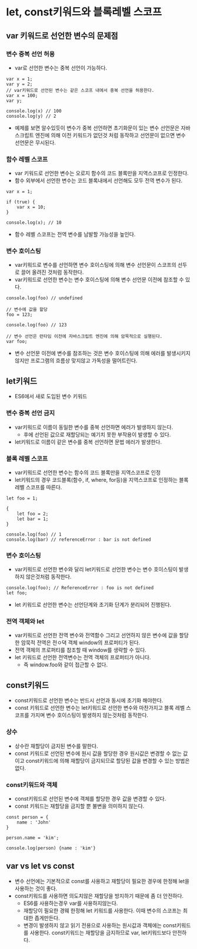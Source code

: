 # let, const키워드와 블록레벨 스코프 
## var 키워드로 선언한 변수의 문제점 

### 변수 중복 선언 허용
- var로 선언한 변수는 중복 선언이 가능하다. 
```
var x = 1;
var y = 2; 
// var키워드로 선언된 변수는 같은 스코프 내에서 중복 선언을 허용한다. 
var x = 100;
var y;

console.log(x) // 100
console.log(y) // 2
```
- 예제를 보면 알수있듯이 변수가 중복 선언하면 초기화문이 있는 변수 선언문은 자바스크립트 엔진에 의해 이전 키워드가 없던것 처럼 동작하고 선언문이 없으면 변수 선언문은 무시된다. 

### 함수 레벨 스코프
- var 키워드로 선언한 변수는 오로지 함수의 코드 블록만을 지역스코프로 인정한다. 
- 함수 외부에서 선언한 변수는 코드 블록내에서 선언해도 모두 전역 변수가 된다.

```
var x = 1;

if (true) {
    var x = 10;
}

console.log(x); // 10
```
- 함수 레벨 스코프는 전역 변수를 남발할 가능성을 높인다.

### 변수 호이스팅
- var키워드로 변수를 선언하면 변수 호이스팅에 의해 변수 선언문이 스코프의 선두로 끌어 올려진 것처럼 동작한다. 
- var키워드로 선언한 변수는 변수 호이스팅에 의해 변수 선언문 이전에 참조할 수 있다. 
```
console.log(foo) // undefined

// 변수에 값을 할당 
foo = 123; 

console.log(foo) // 123

// 변수 선언은 런타임 이전에 자바스크립트 엔진에 의해 암묵적으로 실행된다. 
var foo;
```
- 변수 선언문 이전에 변수를 참조하는 것은 변수 호이스팅에 의해 에러를 발생시키지않지만 프로그램의 흐름상 맞지않고 가독성을 떨어트린다. 

## let키워드
- ES6에서 새로 도입된 변수 키워드

### 변수 중복 선언 금지
- var키워드로 이름이 동일한 변수를 중복 선언하면 에러가 발생하지 않는다. 
    - 후에 선언된 값으로 재할당되는 예기치 못한 부작용이 발생할 수 있다. 
- let키워드로 이름이 같은 변수를 중복 선언하면 문법 에러가 발생한다. 

### 블록 레벨 스코프 
- var키워드로 선언한 변수는 함수의 코드 블록만을 지역스코프로 인정
- let키워드의 경우 코드블록(함수, if, where, for등)을 지역스코프로 인정하는 블록 레벨 스코프를 따른다. 
```
let foo = 1;

{
    let foo = 2; 
    let bar = 1;
}

console.log(foo) // 1
console.log(bar) // referenceError : bar is not defined
```

### 변수 호이스팅
- var키워드로 선언한 변수와 달리 let키워드로 선언한 변수는 변수 호이스팅이 발생하지 않은것처럼 동작한다. 
```
console.log(foo); // ReferenceError : foo is not defined
let foo;
```
- let 키워드로 선언한 변수는 선언단계와 초기화 단계가 분리되어 진행된다. 

### 전역 객체와 let
- var키워드로 선언한 전역 변수와 전역함수 그리고 선언하지 않은 변수에 값을 할당한 암묵적 전역은 전ㅇ뎍 객체 window의 프로퍼티가 된다. 
- 전역 객체의 프로퍼티를 참조할 때 window를 생략할 수 있다. 
- let 키워드로 선언한 전역변수는 전역 객체의 프로퍼티가 아니다. 
    - 즉 window.foo와 같이 접근할 수 없다. 

## const키워드
- const키워드로 선언한 변수는 반드시 선언과 동시에 초기화 해야한다. 
- const 키워드로 선언한 변수는 let키워드로 선언한 변수와 마찬가지고 블록 레벨 스코프를 가지며 변수 호이스팅이 발생하지 않는것처럼 동작한다. 

### 상수
- 상수란 재할당이 금지된 변수를 말한다. 
- const 키워드로 선언된 변수에 원시 값을 할당한 경우 원시값은 변경할 수 없는 값이고 const키워드에 의해 재할당이 금지되므로 할당된 값을 변경할 수 있는 방법은 없다. 

### const키워드와 객체 
- const키워드로 선언된 변수에 객체를 할당한 경우 값을 변경할 수 있다. 
- const 키워드는 재할당을 금지할 뿐 불변을 의미하지 않는다. 
```
const person = {
    name : 'John'
}

person.name = 'kim';

console.log(person) {name : 'kim'}
```

## var vs let vs const
- 변수 선언에는 기본적으로 const를 사용하고 재할당이 필요한 경우에 한정해 let을 사용하는 것이 좋다. 
- const키워드를 사용하면 의도치않은 재할당을 방지하기 때문에 좀 더 안전하다. 
    - ES6를 사용하는경우 var를 사용하지않는다. 
    - 재할당이 필요한 경웨 한정해 let 키워드를 사용한다. 이때 변수의 스코프는 최대한 좁게만든다. 
    - 변경이 발생하지 않고 읽기 전용으로 사용하는 원시값과 객체에는 const키워드를 사용한다. const키워드는 재할당을 금지하므로 var, let키워드보다 안전하다. 
